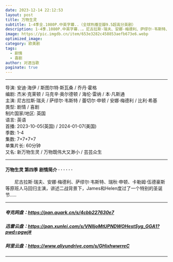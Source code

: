 ```yaml
---
date: 2023-12-14 22:12:53
layout: post
title: 万物生灵
subtitle: 1-4季全.1080P.中英字幕..（全球热播豆瓣9.5超高分英剧）
description: 1-4季.1080P.中英字幕..。尼古拉斯·瑞夫、安娜·梅德利、萨缪尔·韦斯特、瑞秋·申顿、卡勒姆·伍德豪斯等原班人马回归主演，讲述二战背景下，James和Helen度过了一个特别的圣诞节...
image: https://pic.imgdb.cn/item/653e3282c458853aefb673e6.webp
optimized_image: 
category: 欧美剧
tags:
  - 剧情
  - 喜剧
author: 对酒当歌
paginate: true
---
```


---

导演: 安迪·海伊 / 斯图尔特·斯瓦桑 / 乔丹·霍格  
编剧: 杰米·克莱顿 / 马克辛·奥尔德顿 / 海伦·雷纳 / 本·凡斯通  
主演: 尼古拉斯·瑞夫 / 萨缪尔·韦斯特 / 蕾切尔·申顿 / 安娜·梅德利 / 比利·希基  
类型: 剧情 / 喜剧  
制片国家/地区: 英国  
语言: 英语  
首播: 2023-10-05(英国) / 2024-01-07(美国)  
季数: 1-4  
集数: 7+7+7+7  
单集片长: 60分钟  
又名: 新万物生灵 / 万物既伟大又渺小 / 芸芸众生  

---

#### 万物生灵 第四季 剧情简介 · · · · · ·

　　尼古拉斯·瑞夫、安娜·梅德利、萨缪尔·韦斯特、瑞秋·申顿、卡勒姆·伍德豪斯等原班人马回归主演，讲述二战背景下，James和Helen度过了一个特别的圣诞节.....

---

##### 夸克网盘：<https://pan.quark.cn/s/4cbb227630e7>

##### 迅雷云盘：<https://pan.xunlei.com/s/VNlljoMtUPNDWOHestSyg_GGA1?pwd=pgwj#>

##### 阿里云盘：<https://www.aliyundrive.com/s/GHixhwwrreC>

---
